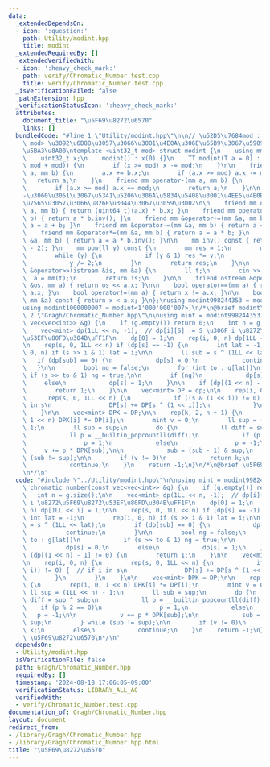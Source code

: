```yaml
---
data:
  _extendedDependsOn:
  - icon: ':question:'
    path: Utility/modint.hpp
    title: modint
  _extendedRequiredBy: []
  _extendedVerifiedWith:
  - icon: ':heavy_check_mark:'
    path: verify/Chromatic_Number.test.cpp
    title: verify/Chromatic_Number.test.cpp
  _isVerificationFailed: false
  _pathExtension: hpp
  _verificationStatusIcon: ':heavy_check_mark:'
  attributes:
    document_title: "\u5F69\u8272\u6570"
    links: []
  bundledCode: "#line 1 \"Utility/modint.hpp\"\n\n// \u52D5\u7684mod : template<int\
    \ mod> \u3092\u6D88\u3057\u3066\u3001\u4E0A\u306E\u65B9\u3067\u5909\u6570mod\u3092\
    \u5BA3\u8A00\ntemplate <uint32_t mod> struct modint {\n    using mm = modint;\n\
    \    uint32_t x;\n    modint() : x(0) {}\n    TT modint(T a = 0) : x((ll(a) %\
    \ mod + mod)) {\n        if (x >= mod) x -= mod;\n    }\n\n    friend mm operator+(mm\
    \ a, mm b) {\n        a.x += b.x;\n        if (a.x >= mod) a.x -= mod;\n     \
    \   return a;\n    }\n    friend mm operator-(mm a, mm b) {\n        a.x -= b.x;\n\
    \        if (a.x >= mod) a.x += mod;\n        return a;\n    }\n\n    //+\u3068\
    -\u3060\u3051\u3067\u5341\u5206\u306A\u5834\u5408\u3001\u4EE5\u4E0B\u306F\u7701\
    \u7565\u3057\u3066\u826F\u3044\u3067\u3059\u3002\n\n    friend mm operator*(mm\
    \ a, mm b) { return (uint64_t)(a.x) * b.x; }\n    friend mm operator/(mm a, mm\
    \ b) { return a * b.inv(); }\n    friend mm &operator+=(mm &a, mm b) { return\
    \ a = a + b; }\n    friend mm &operator-=(mm &a, mm b) { return a = a - b; }\n\
    \    friend mm &operator*=(mm &a, mm b) { return a = a * b; }\n    friend mm &operator/=(mm\
    \ &a, mm b) { return a = a * b.inv(); }\n\n    mm inv() const { return pow(mod\
    \ - 2); }\n    mm pow(ll y) const {\n        mm res = 1;\n        mm v = *this;\n\
    \        while (y) {\n            if (y & 1) res *= v;\n            v *= v;\n\
    \            y /= 2;\n        }\n        return res;\n    }\n\n    friend istream\
    \ &operator>>(istream &is, mm &a) {\n        ll t;\n        cin >> t;\n      \
    \  a = mm(t);\n        return is;\n    }\n\n    friend ostream &operator<<(ostream\
    \ &os, mm a) { return os << a.x; }\n\n    bool operator==(mm a) { return x ==\
    \ a.x; }\n    bool operator!=(mm a) { return x != a.x; }\n\n    bool operator<(const\
    \ mm &a) const { return x < a.x; }\n};\nusing modint998244353 = modint<998244353>;\n\
    using modint1000000007 = modint<1'000'000'007>;\n/*\n@brief modint\n*/\n#line\
    \ 2 \"Gragh/Chromatic_Number.hpp\"\n\nusing mint = modint998244353;\nint chromatic_number(const\
    \ vec<vec<int>> &g) {\n    if (g.empty()) return 0;\n    int n = g.size();\n\n\
    \    vec<mint> dp(1LL << n, -1);  // dp[i][S] := S \u306F i \u8272\u5F69\u8272\
    \u53EF\u80FD\u304B\uFF1F\n    dp[0] = 1;\n    rep(i, 0, n) dp[1LL << i] = 1;\n\
    \n    rep(s, 0, 1LL << n) if (dp[s] == -1) {\n        int lat = -1;\n        rep(i,\
    \ 0, n) if (s >> i & 1) lat = i;\n\n        ll sub = s ^ (1LL << lat);\n     \
    \   if (dp[sub] == 0) {\n            dp[s] = 0;\n            continue;\n     \
    \   }\n\n        bool ng = false;\n        for (int to : g[lat])\n           \
    \ if (s >> to & 1) ng = true;\n\n        if (ng)\n            dp[s] = 0;\n   \
    \     else\n            dp[s] = 1;\n    }\n\n    if (dp[(1 << n) - 1] != 0) {\n\
    \        return 1;\n    }\n\n    vec<mint> DP = dp;\n\n    rep(i, 0, n) {\n  \
    \      rep(s, 0, 1LL << n) {\n            if ((s & (1 << i)) != 0) {  // if i\
    \ in s\n                DP[s] += DP[s ^ (1 << i)];\n            }\n        }\n\
    \    }\n\n    vec<mint> DPK = DP;\n\n    rep(k, 2, n + 1) {\n        rep(i, 0,\
    \ 1 << n) DPK[i] *= DP[i];\n        mint v = 0;\n        ll sup = (1LL << n) -\
    \ 1;\n        ll sub = sup;\n        do {\n            ll diff = sup ^ sub;\n\
    \            ll p = __builtin_popcountll(diff);\n            if (p % 2 == 0)\n\
    \                p = 1;\n            else\n                p = -1;\n\n       \
    \     v += p * DPK[sub];\n\n            sub = (sub - 1) & sup;\n        } while\
    \ (sub != sup);\n\n        if (v != 0)\n            return k;\n        else\n\
    \            continue;\n    }\n    return -1;\n}\n/*\n@brief \u5F69\u8272\u6570\
    \n*/\n"
  code: "#include \"../Utility/modint.hpp\"\n\nusing mint = modint998244353;\nint\
    \ chromatic_number(const vec<vec<int>> &g) {\n    if (g.empty()) return 0;\n \
    \   int n = g.size();\n\n    vec<mint> dp(1LL << n, -1);  // dp[i][S] := S \u306F\
    \ i \u8272\u5F69\u8272\u53EF\u80FD\u304B\uFF1F\n    dp[0] = 1;\n    rep(i, 0,\
    \ n) dp[1LL << i] = 1;\n\n    rep(s, 0, 1LL << n) if (dp[s] == -1) {\n       \
    \ int lat = -1;\n        rep(i, 0, n) if (s >> i & 1) lat = i;\n\n        ll sub\
    \ = s ^ (1LL << lat);\n        if (dp[sub] == 0) {\n            dp[s] = 0;\n \
    \           continue;\n        }\n\n        bool ng = false;\n        for (int\
    \ to : g[lat])\n            if (s >> to & 1) ng = true;\n\n        if (ng)\n \
    \           dp[s] = 0;\n        else\n            dp[s] = 1;\n    }\n\n    if\
    \ (dp[(1 << n) - 1] != 0) {\n        return 1;\n    }\n\n    vec<mint> DP = dp;\n\
    \n    rep(i, 0, n) {\n        rep(s, 0, 1LL << n) {\n            if ((s & (1 <<\
    \ i)) != 0) {  // if i in s\n                DP[s] += DP[s ^ (1 << i)];\n    \
    \        }\n        }\n    }\n\n    vec<mint> DPK = DP;\n\n    rep(k, 2, n + 1)\
    \ {\n        rep(i, 0, 1 << n) DPK[i] *= DP[i];\n        mint v = 0;\n       \
    \ ll sup = (1LL << n) - 1;\n        ll sub = sup;\n        do {\n            ll\
    \ diff = sup ^ sub;\n            ll p = __builtin_popcountll(diff);\n        \
    \    if (p % 2 == 0)\n                p = 1;\n            else\n             \
    \   p = -1;\n\n            v += p * DPK[sub];\n\n            sub = (sub - 1) &\
    \ sup;\n        } while (sub != sup);\n\n        if (v != 0)\n            return\
    \ k;\n        else\n            continue;\n    }\n    return -1;\n}\n/*\n@brief\
    \ \u5F69\u8272\u6570\n*/\n"
  dependsOn:
  - Utility/modint.hpp
  isVerificationFile: false
  path: Gragh/Chromatic_Number.hpp
  requiredBy: []
  timestamp: '2024-08-18 17:06:05+09:00'
  verificationStatus: LIBRARY_ALL_AC
  verifiedWith:
  - verify/Chromatic_Number.test.cpp
documentation_of: Gragh/Chromatic_Number.hpp
layout: document
redirect_from:
- /library/Gragh/Chromatic_Number.hpp
- /library/Gragh/Chromatic_Number.hpp.html
title: "\u5F69\u8272\u6570"
---
```

